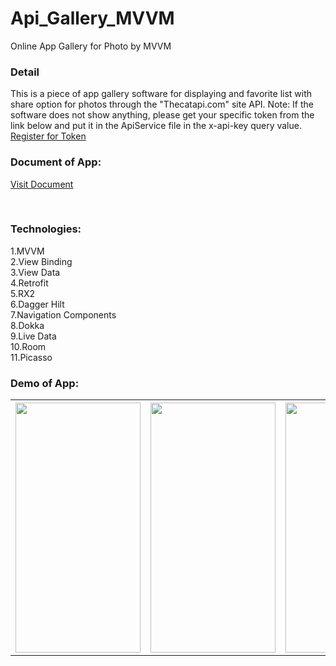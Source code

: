# Api_Gallery_MVVM
Online App Gallery for Photo by MVVM

<h3>Detail</h3>
This is a piece of app gallery software for displaying and favorite list with share option for photos through the "Thecatapi.com" site API.
Note: If the software does not show anything, please get your specific token from the link below and put it in the ApiService file in the x-api-key query value.
<br>
<a href="https://thecatapi.com">Register for Token</a>

<br>
<h3> Document of App:</h3>
<a href="https://hexfa.com/my-git-doc/gallery">Visit Document</a>

<br><h3>Technologies:</h3>
1.MVVM
<br>2.View Binding
<br>3.View Data
<br>4.Retrofit
<br>5.RX2
<br>6.Dagger Hilt
<br>7.Navigation Components
<br>8.Dokka
<br>9.Live Data
<br>10.Room
<br>11.Picasso

<h3> Demo of App:</h3>
<table>
  <tr>
<th><img src="https://hexfa.com/my-git-doc/gallery/git-images/11.jpg" width="200" height="400" /></th>
<th><img src="https://hexfa.com/my-git-doc/gallery/git-images/12.jpg" width="200" height="400" /></th>
<th><img src="https://hexfa.com/my-git-doc/gallery/git-images/13.jpg" width="200" height="400" /></th>
  </tr>
</table>
